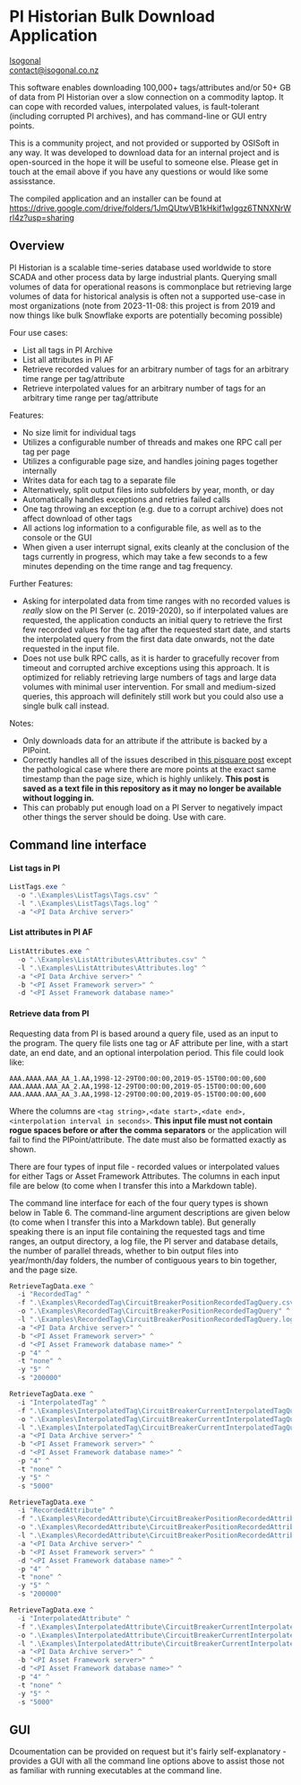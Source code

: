 # PI Historian Bulk Download Application #

[Isogonal](https://isogonal.co.nz)  
contact@isogonal.co.nz

This software enables downloading 100,000+ tags/attributes and/or 50+ GB of data from PI Historian over a slow connection on a commodity laptop. It can cope with recorded values, interpolated values, is fault-tolerant (including corrupted PI archives), and has command-line or GUI entry points.

This is a community project, and not provided or supported by OSISoft in any way. It was developed to download data for an internal project and is open-sourced in the hope it will be useful to someone else. Please get in touch at the email above if you have any questions or would like some assisstance.

The compiled application and an installer can be found at https://drive.google.com/drive/folders/1JmQUtwVB1kHkif1wIggz6TNNXNrWrl4z?usp=sharing 

## Overview

PI Historian is a scalable time-series database used worldwide to store SCADA and other process data by large industrial plants. Querying small volumes of data for operational reasons is commonplace but retrieving large volumes of data for historical analysis is often not a supported use-case in most organizations (note from 2023-11-08: this project is from 2019 and now things like bulk Snowflake exports are potentially becoming possible)

Four use cases:

* List all tags in PI Archive
* List all attributes in PI AF
* Retrieve recorded values for an arbitrary number of tags for an arbitrary time range per tag/attribute
* Retrieve interpolated values for an arbitrary number of tags for an arbitrary time range per tag/attribute

Features:

* No size limit for individual tags
* Utilizes a configurable number of threads and makes one RPC call per tag per page
* Utilizes a configurable page size, and handles joining pages together internally
* Writes data for each tag to a separate file
* Alternatively, split output files into subfolders by year, month, or day
* Automatically handles exceptions and retries failed calls
* One tag throwing an exception (e.g. due to a corrupt archive) does not affect download of other tags
* All actions log information to a configurable file, as well as to the console or the GUI
* When given a user interrupt signal, exits cleanly at the conclusion of the tags currently in progress, which may take a few seconds to a few minutes depending on the time range and tag frequency. 

Further Features:

* Asking for interpolated data from time ranges with no recorded values is *really* slow on the PI Server (c. 2019-2020), so if interpolated values are requested, the application conducts an initial query to retrieve the first few recorded values for the tag after the requested start date, and starts the interpolated query from the first data date onwards, not the date requested in the input file.
* Does not use bulk RPC calls, as it is harder to gracefully recover from timeout and corrupted archive exceptions using this approach. It is optimized for reliably retrieving large numbers of tags and large data volumes with minimal user intervention. For small and medium-sized queries, this approach will definitely still work but you could also use a single bulk call instead.

Notes:

* Only downloads data for an attribute if the attribute is backed by a PIPoint.
* Correctly handles all of the issues described in [this pisquare post](https://pisquare.osisoft.com/thread/40099-deep-dive-explaining-custom-getlargerecordedvalues-as-a-workaround-to-arcmaxcollect) except the pathological case where there are more points at the exact same timestamp than the page size, which is highly unlikely. **This post is saved as a text file in this repository as it may no longer be available without logging in.**
* This can probably put enough load on a PI Server to negatively impact other things the server should be doing. Use with care. 

## Command line interface

#### List tags in PI

```powershell
ListTags.exe ^
  -o ".\Examples\ListTags\Tags.csv" ^
  -l ".\Examples\ListTags\Tags.log" ^
  -a "<PI Data Archive server>"
```

#### List attributes in PI AF

```powershell
ListAttributes.exe ^
  -o ".\Examples\ListAttributes\Attributes.csv" ^
  -l ".\Examples\ListAttributes\Attributes.log" ^
  -a "<PI Data Archive server>" ^
  -b "<PI Asset Framework server>" ^
  -d "<PI Asset Framework database name>"
```

#### Retrieve data from PI

Requesting data from PI is based around a query file, used as an input to the program. The query file lists one tag or AF attribute per line, with a start date, an end date, and an optional interpolation period. This file could look like:

```
AAA.AAAA.AAA_AA_1.AA,1998-12-29T00:00:00,2019-05-15T00:00:00,600
AAA.AAAA.AAA_AA_2.AA,1998-12-29T00:00:00,2019-05-15T00:00:00,600
AAA.AAAA.AAA_AA_3.AA,1998-12-29T00:00:00,2019-05-15T00:00:00,600
```

Where the columns are `<tag string>,<date start>,<date end>,<interpolation interval in seconds>`. **This input file must not contain rogue spaces before or after the comma separators** or the application will fail to find the PIPoint/attribute. The date must also be formatted exactly as shown.

There are four types of input file - recorded values or interpolated values for either Tags or Asset Framework Attributes. The columns in each input file are below (to come when I transfer this into a Markdown table).

The command line interface for each of the four query types is shown below in Table 6. The command-line argument descriptions are given below (to come when I transfer this into a Markdown table). But generally speaking there is an input file containing the requested tags and time ranges, an output directory, a log file, the PI server and database details, the number of parallel threads, whether to bin output files into year/month/day folders, the number of contiguous years to bin together, and the page size. 

```powershell
RetrieveTagData.exe ^
  -i "RecordedTag" ^
  -f ".\Examples\RecordedTag\CircuitBreakerPositionRecordedTagQuery.csv" ^
  -o ".\Examples\RecordedTag\CircuitBreakerPositionRecordedTagQuery" ^
  -l ".\Examples\RecordedTag\CircuitBreakerPositionRecordedTagQuery.log" ^
  -a "<PI Data Archive server>" ^
  -b "<PI Asset Framework server>" ^
  -d "<PI Asset Framework database name>" ^
  -p "4" ^
  -t "none" ^
  -y "5" ^
  -s "200000"
```

```powershell
RetrieveTagData.exe ^
  -i "InterpolatedTag" ^
  -f ".\Examples\InterpolatedTag\CircuitBreakerCurrentInterpolatedTagQuery.csv" ^
  -o ".\Examples\InterpolatedTag\CircuitBreakerCurrentInterpolatedTagQuery" ^
  -l ".\Examples\InterpolatedTag\CircuitBreakerCurrentInterpolatedTagQuery.log" ^
  -a "<PI Data Archive server>" ^
  -b "<PI Asset Framework server>" ^
  -d "<PI Asset Framework database name>" ^
  -p "4" ^
  -t "none" ^
  -y "5" ^
  -s "5000"
```

```powershell
RetrieveTagData.exe ^
  -i "RecordedAttribute" ^
  -f ".\Examples\RecordedAttribute\CircuitBreakerPositionRecordedAttributeQuery.csv" ^
  -o ".\Examples\RecordedAttribute\CircuitBreakerPositionRecordedAttributeQuery" ^
  -l ".\Examples\RecordedAttribute\CircuitBreakerPositionRecordedAttributeQuery.log" ^
  -a "<PI Data Archive server>" ^
  -b "<PI Asset Framework server>" ^
  -d "<PI Asset Framework database name>" ^
  -p "4" ^
  -t "none" ^
  -y "5" ^
  -s "200000"
```  

```powershell
RetrieveTagData.exe ^
  -i "InterpolatedAttribute" ^
  -f ".\Examples\InterpolatedAttribute\CircuitBreakerCurrentInterpolatedAttributeQuery.csv" ^
  -o ".\Examples\InterpolatedAttribute\CircuitBreakerCurrentInterpolatedAttributeQuery" ^
  -l ".\Examples\InterpolatedAttribute\CircuitBreakerCurrentInterpolatedAttributeQuery.log" ^
  -a "<PI Data Archive server>" ^
  -b "<PI Asset Framework server>" ^
  -d "<PI Asset Framework database name>" ^
  -p "4" ^
  -t "none" ^
  -y "5" ^
  -s "5000"
```

## GUI

Dcoumentation can be provided on request but it's fairly self-explanatory - provides a GUI with all the command line options above to assist those not as familiar with running executables at the command line.
